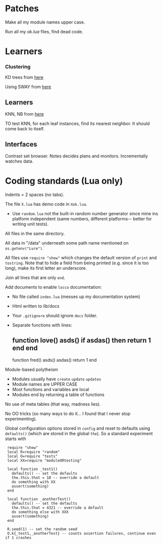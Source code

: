 # Patches

Make all my module names upper case.

Run all my *ok.lua* files, find dead code.

# Learners

### Clustering

KD trees from [here](http://scipy-cookbook.readthedocs.io/items/KDTree_example.html)

Using SWAY from [here](https://github.com/txt/ase16/blob/master/src/ase.py#L1100,L1135)

## Learners

KNN, NB from [here](https://github.com/txt/ase16/blob/master/src/ase.py#L917,L955)

TO test KNN, for each leaf instances, find its nearest neighbor. It should come back to itself.

## Interfaces

Contrast set browser. Notes decides plans and monitors. Incrementally watches data.

# Coding standards (Lua only)

Indents = 2 spaces (no tabs).

The file `X.lua` has demo code in `Xok.lua`.
- Use `random.lua` not the built-in random number generator since mine ins platform independent
  (same numbers, different platforms-- better for writing unit tests).

All files in the same directory.

All data in "/data" underneath some path name mentioned on `os.getenv("Lure")`.`

All files use `require "show"` which changes the default version of `print` and `tostring`. Note
that to hide a field from being printed (e.g. since it is too long), make its first letter an underscore.

Join all lines that are only  `end`.

Add documents to enable `locco` documentation:

- No file called `index.lua` (messes up my documentation system)
- Html written to lib/docs
- Your `.gitignore` should ignore `docs` folder.
- Separate functions with lines:

     function love()
       asds()
       if asdas() then
         return 1 end end
     --------------------------
     function fred()
       asds()
       asdas()
       return 1 end

Module-based polytheism

- Modules usually have `create` `update` `updates`
- Module names are UPPER CASE
- Most functions and variables are local
- Modules end by returning a table of functions

No use of meta tables (that way, madness lies).

No OO tricks (so many ways to do it... I found that I never stop experimenting).

Global configuration options stored in `config` and reset to defaults using `defaults()`
(which are stored in the global `the`). So
a standard experiment starts with

     require "show"
     local R=require "random"
     local O=require "tests"
     local XX=require "moduleURtesting"

     local function _test1()
       defaults() -- set the defaults
       the.this.that = 10 -- override a default
       do something with XX
       assert(something)
     end 

     local function _anotherTest()
       defaults() -- set the defaults
       the.this.that = 4321 -- override a default
       do something else with XXX
       assert(something)
     end 

     R.seed(1) -- set the random seed
     O.k{_test1,_anotherTest} -- counts assertion failures, continue even if 1 crashes

